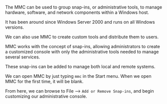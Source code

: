 The MMC can be used to group snap-ins, or administrative tools, to manage hardware, software, and network components within a Windows host.

It has been around since Windows Server 2000 and runs on all Windows versions. 

We can also use MMC to create custom tools and distribute them to users. 

MMC works with the concept of snap-ins, allowing administrators to create a customized console with only the administrative tools needed to manage several services. 

These snap-ins can be added to manage both local and remote systems.

We can open MMC by just typing `mmc` in the Start menu. When we open MMC for the first time, it will be blank.

From here, we can browse to File --> `Add or Remove Snap-ins`, and begin customizing our administrative console.